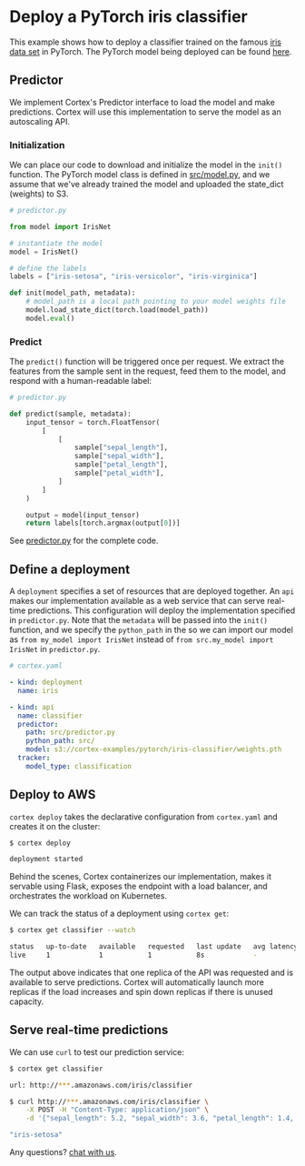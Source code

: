 # Deploy a PyTorch iris classifier

This example shows how to deploy a classifier trained on the famous [iris data set](https://archive.ics.uci.edu/ml/datasets/iris) in PyTorch. The PyTorch model being deployed can be found [here](./src/my_model.py).

## Predictor

We implement Cortex's Predictor interface to load the model and make predictions. Cortex will use this implementation to serve the model as an autoscaling API.

### Initialization

We can place our code to download and initialize the model in the `init()` function. The PyTorch model class is defined in [src/model.py](./src/model.py), and we assume that we've already trained the model and uploaded the state_dict (weights) to S3.

```python
# predictor.py

from model import IrisNet

# instantiate the model
model = IrisNet()

# define the labels
labels = ["iris-setosa", "iris-versicolor", "iris-virginica"]

def init(model_path, metadata):
    # model_path is a local path pointing to your model weights file
    model.load_state_dict(torch.load(model_path))
    model.eval()
```

### Predict

The `predict()` function will be triggered once per request. We extract the features from the sample sent in the request, feed them to the model, and respond with a human-readable label:

```python
# predictor.py

def predict(sample, metadata):
    input_tensor = torch.FloatTensor(
        [
            [
                sample["sepal_length"],
                sample["sepal_width"],
                sample["petal_length"],
                sample["petal_width"],
            ]
        ]
    )

    output = model(input_tensor)
    return labels[torch.argmax(output[0])]
```

See [predictor.py](./src/predictor.py) for the complete code.

## Define a deployment

A `deployment` specifies a set of resources that are deployed together. An `api` makes our implementation available as a web service that can serve real-time predictions. This configuration will deploy the implementation specified in `predictor.py`. Note that the `metadata` will be passed into the `init()` function, and we specify the `python_path` in the so  we can import our model as `from my_model import IrisNet` instead of `from src.my_model import IrisNet` in `predictor.py`.

```yaml
# cortex.yaml

- kind: deployment
  name: iris

- kind: api
  name: classifier
  predictor:
    path: src/predictor.py
    python_path: src/
    model: s3://cortex-examples/pytorch/iris-classifier/weights.pth
  tracker:
    model_type: classification
```

## Deploy to AWS

`cortex deploy` takes the declarative configuration from `cortex.yaml` and creates it on the cluster:

```bash
$ cortex deploy

deployment started
```

Behind the scenes, Cortex containerizes our implementation, makes it servable using Flask, exposes the endpoint with a load balancer, and orchestrates the workload on Kubernetes.

We can track the status of a deployment using `cortex get`:

```bash
$ cortex get classifier --watch

status   up-to-date   available   requested   last update   avg latency
live     1            1           1           8s            -
```

The output above indicates that one replica of the API was requested and is available to serve predictions. Cortex will automatically launch more replicas if the load increases and spin down replicas if there is unused capacity.

## Serve real-time predictions

We can use `curl` to test our prediction service:

```bash
$ cortex get classifier

url: http://***.amazonaws.com/iris/classifier

$ curl http://***.amazonaws.com/iris/classifier \
    -X POST -H "Content-Type: application/json" \
    -d '{"sepal_length": 5.2, "sepal_width": 3.6, "petal_length": 1.4, "petal_width": 0.3}'

"iris-setosa"
```

Any questions? [chat with us](https://gitter.im/cortexlabs/cortex).
